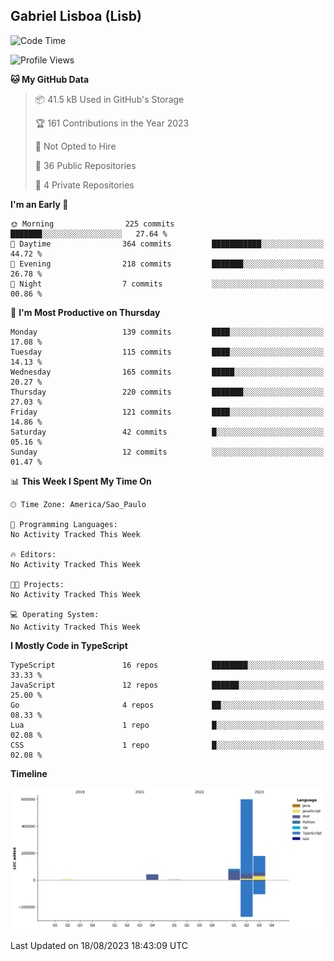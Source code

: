 ## Gabriel Lisboa (Lisb)

<!--START_SECTION:waka-->
![Code Time](http://img.shields.io/badge/Code%20Time-134%20hrs%2017%20mins-blue)

![Profile Views](http://img.shields.io/badge/Profile%20Views-4-blue)

**🐱 My GitHub Data** 

> 📦 41.5 kB Used in GitHub's Storage 
 > 
> 🏆 161 Contributions in the Year 2023
 > 
> 🚫 Not Opted to Hire
 > 
> 📜 36 Public Repositories 
 > 
> 🔑 4 Private Repositories 
 > 
**I'm an Early 🐤** 

```text
🌞 Morning                225 commits         ███████░░░░░░░░░░░░░░░░░░   27.64 % 
🌆 Daytime                364 commits         ███████████░░░░░░░░░░░░░░   44.72 % 
🌃 Evening                218 commits         ███████░░░░░░░░░░░░░░░░░░   26.78 % 
🌙 Night                  7 commits           ░░░░░░░░░░░░░░░░░░░░░░░░░   00.86 % 
```
📅 **I'm Most Productive on Thursday** 

```text
Monday                   139 commits         ████░░░░░░░░░░░░░░░░░░░░░   17.08 % 
Tuesday                  115 commits         ████░░░░░░░░░░░░░░░░░░░░░   14.13 % 
Wednesday                165 commits         █████░░░░░░░░░░░░░░░░░░░░   20.27 % 
Thursday                 220 commits         ███████░░░░░░░░░░░░░░░░░░   27.03 % 
Friday                   121 commits         ████░░░░░░░░░░░░░░░░░░░░░   14.86 % 
Saturday                 42 commits          █░░░░░░░░░░░░░░░░░░░░░░░░   05.16 % 
Sunday                   12 commits          ░░░░░░░░░░░░░░░░░░░░░░░░░   01.47 % 
```


📊 **This Week I Spent My Time On** 

```text
🕑︎ Time Zone: America/Sao_Paulo

💬 Programming Languages: 
No Activity Tracked This Week

🔥 Editors: 
No Activity Tracked This Week

🐱‍💻 Projects: 
No Activity Tracked This Week

💻 Operating System: 
No Activity Tracked This Week
```

**I Mostly Code in TypeScript** 

```text
TypeScript               16 repos            ████████░░░░░░░░░░░░░░░░░   33.33 % 
JavaScript               12 repos            ██████░░░░░░░░░░░░░░░░░░░   25.00 % 
Go                       4 repos             ██░░░░░░░░░░░░░░░░░░░░░░░   08.33 % 
Lua                      1 repo              █░░░░░░░░░░░░░░░░░░░░░░░░   02.08 % 
CSS                      1 repo              █░░░░░░░░░░░░░░░░░░░░░░░░   02.08 % 
```



**Timeline**

![Lines of Code chart](https://raw.githubusercontent.com/tenlisboa/tenlisboa/main/assets/bar_graph.png)


 Last Updated on 18/08/2023 18:43:09 UTC
<!--END_SECTION:waka-->
